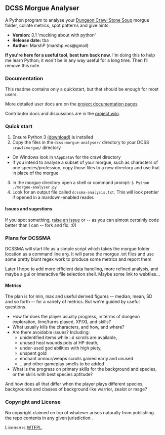 ## DCSS Morgue Analyser 

A Python program to analyse your [Dungeon Crawl Stone Soup](https://github.com/crawl/crawl) morgue folder, collate metrics, spot patterns and give hints.

* **Version:** 0.1 'mucking about with python'
* **Release date:** tba
* **Author:** MarshP (marshp.vcs@gmail)

**If you're here for a useful tool, best turn back now.** I'm doing this to help me learn Python; it won't be in any way useful for a long time. Then I'll remove this note.

### Documentation

This readme contains only a quickstart, but that should be enough for most users. 

More detailed user docs are on the [project documentation pages](https://marshp.github.io/dcss-morgue-analyser/)

Contributor docs and discussions are in the [project wiki](https://github.com/MarshP/dcss-morgue-analyser/wiki).

### Quick start

1. Ensure Python 3 [(download)](https://www.python.org/downloads/) is installed
2. Copy the files in the `dcss-morgue-analyser/` directory to your DCSS `crawl/morgue/` directory
  * On Windows look in `%AppData%` for the crawl directory
  * If you intend to analyse a subset of your morgue, such as characters of one species/profession, copy those files to a new directory and use that in place of the morgue
3. In the morgue directory open a shell or command prompt: `$ Python ./morgue-analyser.py`
4. Look for an output file called `dcssma-analysis.txt`. This will look prettier if opened in a mardown-enabled reader.

#### Issues and sugestions ####

If you spot something, [raise an issue](https://github.com/MarshP/dcss-morgue-analyser/issues/new) or -- as you can almost certainly code better than I can -- fork and fix. :0)
### Plans for DCSSMA

DCSSMA will start life as a simple script which takes the morgue folder location as a command line arg. It will parse the morgue .txt files and use some pretty blunt regex work to produce some metrics and report them.

Later I hope to add more efficient data handling, more refined analysis, and maybe a gui or interactive file selection shell. Maybe some link to webtiles...

#### Metrics

The plan is for min, max and useful derived figures -- median, mean, SD and so forth -- for a variety of metrics. But we're guided by useful questions.

* How far does the player usually progress, in terms of dungeon exploration, time/turns played, XP/XL and skills?
* What usually kills the characters, and how, and where?
* Are there avoidable issues? Including:
  * unidentified items while i.d scrolls are available, 
  * unused heal wounds pots at HP death, 
  * under-used god abilities with high piety, 
  * unspent gold
  * enchant armour/weaps scrolls gained early and unused
  * ...and other gameplay smells to be added
* What is the progress on primary skills for the background and species, or the skills with best species aptitude?

And how does all that differ when the player plays different species, backgrounds and classes of background like warrior, zealot or mage?

### Copyright and License

No copyright claimed on top of whatever arises naturally from publishing the repo contents in any given jurisdiction .

License is [WTFPL](https://en.wikipedia.org/wiki/WTFPL).